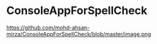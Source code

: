 # ConsoleAppForSpellCheck

https://github.com/mohd-ahsan-mirza/ConsoleAppForSpellCheck/blob/master/image.png
